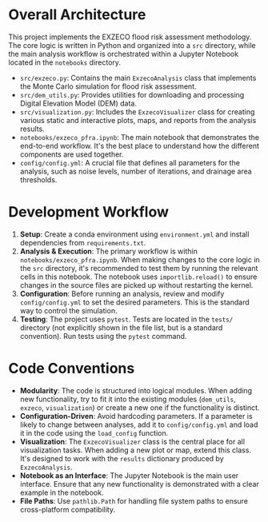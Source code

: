 # Overall Architecture

This project implements the EXZECO flood risk assessment methodology. The core logic is written in Python and organized into a `src` directory, while the main analysis workflow is orchestrated within a Jupyter Notebook located in the `notebooks` directory.

- `src/exzeco.py`: Contains the main `ExzecoAnalysis` class that implements the Monte Carlo simulation for flood risk assessment.
- `src/dem_utils.py`: Provides utilities for downloading and processing Digital Elevation Model (DEM) data.
- `src/visualization.py`: Includes the `ExzecoVisualizer` class for creating various static and interactive plots, maps, and reports from the analysis results.
- `notebooks/exzeco_pfra.ipynb`: The main notebook that demonstrates the end-to-end workflow. It's the best place to understand how the different components are used together.
- `config/config.yml`: A crucial file that defines all parameters for the analysis, such as noise levels, number of iterations, and drainage area thresholds.

# Development Workflow

1.  **Setup**: Create a conda environment using `environment.yml` and install dependencies from `requirements.txt`.
2.  **Analysis & Execution**: The primary workflow is within `notebooks/exzeco_pfra.ipynb`. When making changes to the core logic in the `src` directory, it's recommended to test them by running the relevant cells in this notebook. The notebook uses `importlib.reload()` to ensure changes in the source files are picked up without restarting the kernel.
3.  **Configuration**: Before running an analysis, review and modify `config/config.yml` to set the desired parameters. This is the standard way to control the simulation.
4.  **Testing**: The project uses `pytest`. Tests are located in the `tests/` directory (not explicitly shown in the file list, but is a standard convention). Run tests using the `pytest` command.

# Code Conventions

-   **Modularity**: The code is structured into logical modules. When adding new functionality, try to fit it into the existing modules (`dem_utils`, `exzeco`, `visualization`) or create a new one if the functionality is distinct.
-   **Configuration-Driven**: Avoid hardcoding parameters. If a parameter is likely to change between analyses, add it to `config/config.yml` and load it in the code using the `load_config` function.
-   **Visualization**: The `ExzecoVisualizer` class is the central place for all visualization tasks. When adding a new plot or map, extend this class. It's designed to work with the `results` dictionary produced by `ExzecoAnalysis`.
-   **Notebook as an Interface**: The Jupyter Notebook is the main user interface. Ensure that any new functionality is demonstrated with a clear example in the notebook.
-   **File Paths**: Use `pathlib.Path` for handling file system paths to ensure cross-platform compatibility.
